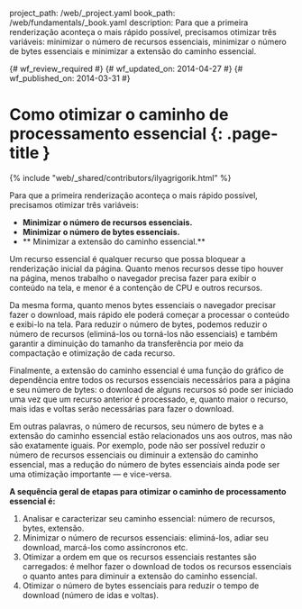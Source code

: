 project_path: /web/_project.yaml
book_path: /web/fundamentals/_book.yaml
description: Para que a primeira renderização aconteça o mais rápido possível, precisamos otimizar três variáveis: minimizar o número de recursos essenciais, minimizar o número de bytes essenciais e minimizar a extensão do caminho essencial.

{# wf_review_required #}
{# wf_updated_on: 2014-04-27 #}
{# wf_published_on: 2014-03-31 #}

# Como otimizar o caminho de processamento essencial {: .page-title }

{% include "web/_shared/contributors/ilyagrigorik.html" %}



Para que a primeira renderização aconteça o mais rápido possível, precisamos otimizar três variáveis:

* **Minimizar o número de recursos essenciais.**
* **Minimizar o número de bytes essenciais.**
* ** Minimizar a extensão do caminho essencial.**

Um recurso essencial é qualquer recurso que possa bloquear a renderização inicial da página. Quanto menos recursos desse tipo houver na página, menos trabalho o navegador precisa fazer para exibir o conteúdo na tela, e menor é a contenção de CPU e outros recursos.

Da mesma forma, quanto menos bytes essenciais o navegador precisar fazer o download, mais rápido ele poderá começar a processar o conteúdo e exibi-lo na tela. Para reduzir o número de bytes, podemos reduzir o número de recursos (eliminá-los ou torná-los não essenciais) e também garantir a diminuição do tamanho da transferência por meio da compactação e otimização de cada recurso.

Finalmente, a extensão do caminho essencial é uma função do gráfico de dependência entre todos os recursos essenciais necessários para a página e seu número de bytes: o download de alguns recursos só pode ser iniciado uma vez que um recurso anterior é processado, e, quanto maior o recurso, mais idas e voltas serão necessárias para fazer o download.

Em outras palavras, o número de recursos, seu número de bytes e a extensão do caminho essencial estão relacionados uns aos outros, mas não são exatamente iguais. Por exemplo, pode não ser possível reduzir o número de recursos essenciais ou diminuir a extensão do caminho essencial, mas a redução do número de bytes essenciais ainda pode ser uma otimização importante &mdash; e vice-versa.

**A sequência geral de etapas para otimizar o caminho de processamento essencial é:**

1. Analisar e caracterizar seu caminho essencial: número de recursos, bytes, extensão.
2. Minimizar o número de recursos essenciais: eliminá-los, adiar seu download, marcá-los como assíncronos etc.
3. Otimizar a ordem em que os recursos essenciais restantes são carregados: é melhor fazer o download de todos os recursos essenciais o quanto antes para diminuir a extensão do caminho essencial.
4. Otimizar o número de bytes essenciais para reduzir o tempo de download (número de idas e voltas).



